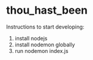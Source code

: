 thou_hast_been
==============
Instructions to start developing:

1. install nodejs
2. install nodemon globally
3. run nodemon index.js